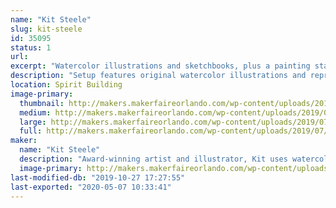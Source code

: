 ```yaml
---
name: "Kit Steele"
slug: kit-steele
id: 35095
status: 1
url: 
excerpt: "Watercolor illustrations and sketchbooks, plus a painting station where I will paint live."
description: "Setup features original watercolor illustrations and reproductions, along with sketchbooks and coloring books. There will also be a station set up where I will paint live and demonstrate various watercolor painting techniques. There will be coloring pages and images to color and take away."
location: Spirit Building
image-primary:
  thumbnail: http://makers.makerfaireorlando.com/wp-content/uploads/2019/07/A82AAE79-4A4A-45AE-9376-184F21603C81-150x150.jpeg
  medium: http://makers.makerfaireorlando.com/wp-content/uploads/2019/07/A82AAE79-4A4A-45AE-9376-184F21603C81-300x225.jpeg
  large: http://makers.makerfaireorlando.com/wp-content/uploads/2019/07/A82AAE79-4A4A-45AE-9376-184F21603C81-1024x768.jpeg
  full: http://makers.makerfaireorlando.com/wp-content/uploads/2019/07/A82AAE79-4A4A-45AE-9376-184F21603C81.jpeg
maker:
  name: "Kit Steele"
  description: "Award-winning artist and illustrator, Kit uses watercolor and mixed media to bring life to whimsical and fantastical creations. "
  image-primary: http://makers.makerfaireorlando.com/wp-content/uploads/2019/07/E3AF3777-BC48-4912-B63F-5BFCB455C089.jpeg
last-modified-db: "2019-10-27 17:27:55"
last-exported: "2020-05-07 10:33:41"
---
```

